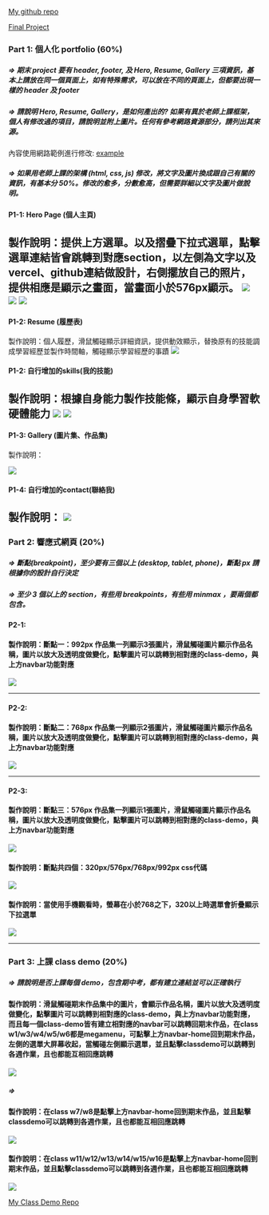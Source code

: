 [My github repo](https://github.com/kelly20011011/1121-web-409730347.git)

[Final Project](https://1121-web-409730347.vercel.app)

### Part 1: 個人化 portfolio (60%)

##### => 期末 project 要有 header, footer, 及 Hero, Resume, Gallery 三項資訊，基本上請放在同一個頁面上，如有特殊需求，可以放在不同的頁面上，但都要出現一樣的 header 及 footer

##### => 請說明 Hero, Resume, Gallery，是如何產出的? 如果有異於老師上課框架，個人有修改過的項目，請說明並附上圖片。任何有參考網路資源部分，請列出其來源。
內容使用網路範例進行修改:
[example](https://youtu.be/AKNvTxWOdKw)
##### => 如果用老師上課的架構 (html, css, js) 修改，將文字及圖片換成跟自己有關的資訊，有基本分 50%。修改的愈多，分數愈高，但需要詳細以文字及圖片做說明。

#### P1-1: Hero Page (個人主頁)
製作說明：提供上方選單。以及摺疊下拉式選單，點擊選單連結皆會跳轉到對應section，以左側為文字以及vercel、github連結做設計，右側擺放自己的照片，提供相應是顯示之畫面，當畫面小於576px顯示。
![](p1-1.png)
![](p1-1-1.png)
![](p1-1-2.png)
---

#### P1-2: Resume (履歷表)
製作說明：個人履歷，滑鼠觸碰顯示詳細資訊，提供動效顯示，替換原有的技能調成學習經歷並製作時間軸，觸碰顯示學習經歷的事蹟
![](p1-2.png)
#### P1-2: 自行增加的skills(我的技能)
製作說明：根據自身能力製作技能條，顯示自身學習軟硬體能力
![](p1-3.png)
![](p1-3-1.png)
---

#### P1-3: Gallery (圖片集、作品集)
製作說明：

![](p1-4.png)
#### P1-4: 自行增加的contact(聯絡我)
製作說明：
![](p1-5.png)
---

### Part 2: 響應式網頁 (20%)

##### => 斷點(breakpoint)，至少要有三個以上 (desktop, tablet, phone)，斷點 px 請根據你的設計自行決定

##### => 至少 3 個以上的 section，有些用 breakpoints，有些用 minmax ，要兩個都包含。

#### P2-1:
#### 製作說明：斷點一：992px 作品集一列顯示3張圖片，滑鼠觸碰圖片顯示作品名稱，圖片以放大及透明度做變化，點擊圖片可以跳轉到相對應的class-demo，與上方navbar功能對應
![](p2-1.png)

---

#### P2-2:
#### 製作說明：斷點二：768px 作品集一列顯示2張圖片，滑鼠觸碰圖片顯示作品名稱，圖片以放大及透明度做變化，點擊圖片可以跳轉到相對應的class-demo，與上方navbar功能對應
![](p2-2.png)

---

#### P2-3:
#### 製作說明：斷點三：576px 作品集一列顯示1張圖片，滑鼠觸碰圖片顯示作品名稱，圖片以放大及透明度做變化，點擊圖片可以跳轉到相對應的class-demo，與上方navbar功能對應
![](p2-3.png)

#### 製作說明：斷點共四個：320px/576px/768px/992px css代碼
![](p2-5.png)
#### 製作說明：當使用手機觀看時，螢幕在小於768之下，320以上時選單會折疊顯示下拉選單
![](p2-4.png)



---

### Part 3: 上課 class demo (20%)

##### => 請說明是否上課每個 demo，包含期中考，都有建立連結並可以正確執行
#### 製作說明：滑鼠觸碰期末作品集中的圖片，會顯示作品名稱，圖片以放大及透明度做變化，點擊圖片可以跳轉到相對應的class-demo，與上方navbar功能對應，而且每一個class-demo皆有建立相對應的navbar可以跳轉回期末作品，在class w1/w3/w4/w5/w6都是megamenu，可點擊上方navbar-home回到期末作品，左側的選單大屏幕收起，當觸碰左側顯示選單，並且點擊classdemo可以跳轉到各週作業，且也都能互相回應跳轉
![](p3-1.png)
##### => 
#### 製作說明：在class w7/w8是點擊上方navbar-home回到期末作品，並且點擊classdemo可以跳轉到各週作業，且也都能互相回應跳轉
![](p3-2.png)
#### 製作說明：在class w11/w12/w13/w14/w15/w16是點擊上方navbar-home回到期末作品，並且點擊classdemo可以跳轉到各週作業，且也都能互相回應跳轉
![](p3-2.png)


[My Class Demo Repo](https://1121-web-409730347.vercel.app/demo/megamenu.html)
